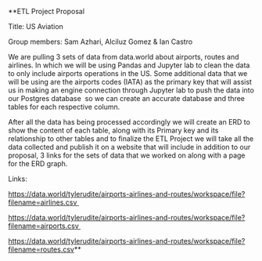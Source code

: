 **ETL Project Proposal 

Title: US Aviation

Group members: Sam Azhari, Alciluz Gomez & Ian Castro 

We are pulling 3 sets of data from data.world about airports, routes and airlines. In which we will be using Pandas and Jupyter lab to clean the data to only include airports operations in the US. Some additional data that we will be using are the airports codes (IATA) as the primary key that will assist us in making an engine connection through Jupyter lab to push the data into our Postgres database  so we can create an accurate database and three tables for each respective column. 

After all the data has being processed accordingly we will create an ERD to show the content of each table, along with its Primary key and its relationship to other tables and to finalize the ETL Project we will take all the data collected and publish it on a website that will include in addition to our proposal, 3 links for the sets of data that we worked on along with a page for the ERD graph.

Links: 

https://data.world/tylerudite/airports-airlines-and-routes/workspace/file?filename=airlines.csv 

https://data.world/tylerudite/airports-airlines-and-routes/workspace/file?filename=airports.csv 

https://data.world/tylerudite/airports-airlines-and-routes/workspace/file?filename=routes.csv**